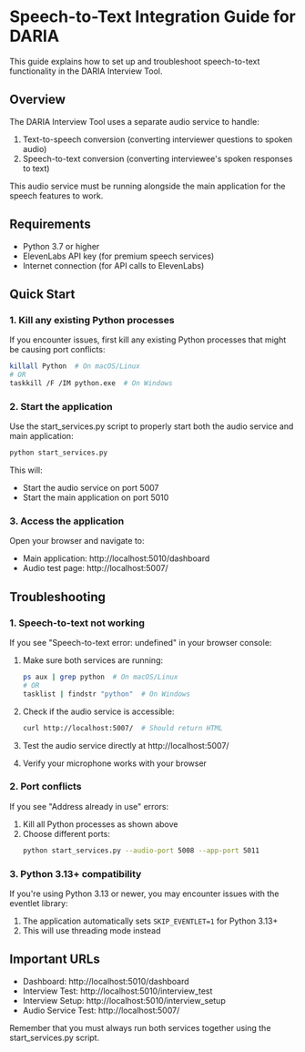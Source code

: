 # Speech-to-Text Integration Guide for DARIA

This guide explains how to set up and troubleshoot speech-to-text functionality in the DARIA Interview Tool.

## Overview

The DARIA Interview Tool uses a separate audio service to handle:
1. Text-to-speech conversion (converting interviewer questions to spoken audio)
2. Speech-to-text conversion (converting interviewee's spoken responses to text)

This audio service must be running alongside the main application for the speech features to work.

## Requirements

- Python 3.7 or higher
- ElevenLabs API key (for premium speech services)
- Internet connection (for API calls to ElevenLabs)

## Quick Start

### 1. Kill any existing Python processes

If you encounter issues, first kill any existing Python processes that might be causing port conflicts:

```bash
killall Python  # On macOS/Linux
# OR
taskkill /F /IM python.exe  # On Windows
```

### 2. Start the application

Use the start_services.py script to properly start both the audio service and main application:

```bash
python start_services.py
```

This will:
- Start the audio service on port 5007
- Start the main application on port 5010

### 3. Access the application

Open your browser and navigate to:
- Main application: http://localhost:5010/dashboard
- Audio test page: http://localhost:5007/

## Troubleshooting

### 1. Speech-to-text not working

If you see "Speech-to-text error: undefined" in your browser console:

1. Make sure both services are running:
   ```bash
   ps aux | grep python  # On macOS/Linux
   # OR
   tasklist | findstr "python"  # On Windows
   ```

2. Check if the audio service is accessible:
   ```bash
   curl http://localhost:5007/  # Should return HTML
   ```

3. Test the audio service directly at http://localhost:5007/

4. Verify your microphone works with your browser

### 2. Port conflicts

If you see "Address already in use" errors:

1. Kill all Python processes as shown above
2. Choose different ports:
   ```bash
   python start_services.py --audio-port 5008 --app-port 5011
   ```

### 3. Python 3.13+ compatibility

If you're using Python 3.13 or newer, you may encounter issues with the eventlet library:

1. The application automatically sets `SKIP_EVENTLET=1` for Python 3.13+
2. This will use threading mode instead

## Important URLs

- Dashboard: http://localhost:5010/dashboard
- Interview Test: http://localhost:5010/interview_test
- Interview Setup: http://localhost:5010/interview_setup
- Audio Service Test: http://localhost:5007/

Remember that you must always run both services together using the start_services.py script. 